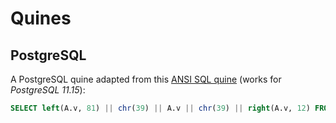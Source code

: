 
# Quines

## PostgreSQL

A PostgreSQL quine adapted from this [ANSI SQL quine](https://archive.wikiwix.com/cache/index2.php?url=http%3A%2F%2Fsgbd.arbinada.com%2Fnode%2F33#federation=archive.wikiwix.com) (works for *PostgreSQL 11.15*):

```sql
SELECT left(A.v, 81) || chr(39) || A.v || chr(39) || right(A.v, 12) FROM (SELECT 'SELECT left(A.v, 81) || chr(39) || A.v || chr(39) || right(A.v, 12) FROM (SELECT AS v) AS A;' AS v) AS A;
```

